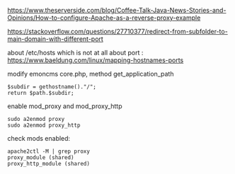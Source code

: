 https://www.theserverside.com/blog/Coffee-Talk-Java-News-Stories-and-Opinions/How-to-configure-Apache-as-a-reverse-proxy-example

https://stackoverflow.com/questions/27710377/redirect-from-subfolder-to-main-domain-with-different-port

about /etc/hosts which is not at all about port :
https://www.baeldung.com/linux/mapping-hostnames-ports

modify emoncms core.php, method get_application_path

```
$subdir = gethostname()."/";
return $path.$subdir;
```
enable mod_proxy and mod_proxy_http

```
sudo a2enmod proxy
sudo a2enmod proxy_http
```
check mods enabled:

```
apache2ctl -M | grep proxy
proxy_module (shared)
proxy_http_module (shared)
```
